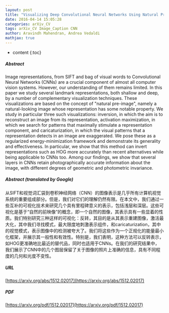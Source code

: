 ```yaml
---
layout: post
title: "Visualizing Deep Convolutional Neural Networks Using Natural Pre-Images"
date: 2016-04-14 15:05:28
categories: arXiv_CV
tags: arXiv_CV Image_Caption CNN
author: Aravindh Mahendran, Andrea Vedaldi
mathjax: true
---
```


* content
{:toc}

##### Abstract
Image representations, from SIFT and bag of visual words to Convolutional Neural Networks (CNNs) are a crucial component of almost all computer vision systems. However, our understanding of them remains limited. In this paper we study several landmark representations, both shallow and deep, by a number of complementary visualization techniques. These visualizations are based on the concept of "natural pre-image", namely a natural-looking image whose representation has some notable property. We study in particular three such visualizations: inversion, in which the aim is to reconstruct an image from its representation, activation maximization, in which we search for patterns that maximally stimulate a representation component, and caricaturization, in which the visual patterns that a representation detects in an image are exaggerated. We pose these as a regularized energy-minimization framework and demonstrate its generality and effectiveness. In particular, we show that this method can invert representations such as HOG more accurately than recent alternatives while being applicable to CNNs too. Among our findings, we show that several layers in CNNs retain photographically accurate information about the image, with different degrees of geometric and photometric invariance.

##### Abstract (translated by Google)
从SIFT和视觉词汇袋到卷积神经网络（CNN）的图像表示是几乎所有计算机视觉系统的重要组成部分。但是，我们对它们的理解仍然有限。在本文中，我们通过一些互补的可视化技术来研究几个具有里程碑意义的表示，包括浅层和深层。这些可视化是基于“自然的前映像”的概念，即一个自然的图像，其表示具有一些显着的性质。我们特别研究三种这样的可视化：反转，其目的是从其表示重建图像，激活最大化，其中我们寻找模式，最大限度地刺激表示组件，和caricaturization，其中的视觉模式，表示图像中的检测被夸大了。我们将这些作为一个正规化的能量最小化框架，并展示其一般性和有效性。特别是，我们表明，这种方法可以反转表示，如HOG更准确地比最近的替代品，同时也适用于CNNs。在我们的研究结果中，我们展示了CNN中的几个图层保留了关于图像的照片上准确的信息，具有不同程度的几何和光度不变性。

##### URL
[https://arxiv.org/abs/1512.02017](https://arxiv.org/abs/1512.02017)

##### PDF
[https://arxiv.org/pdf/1512.02017](https://arxiv.org/pdf/1512.02017)

